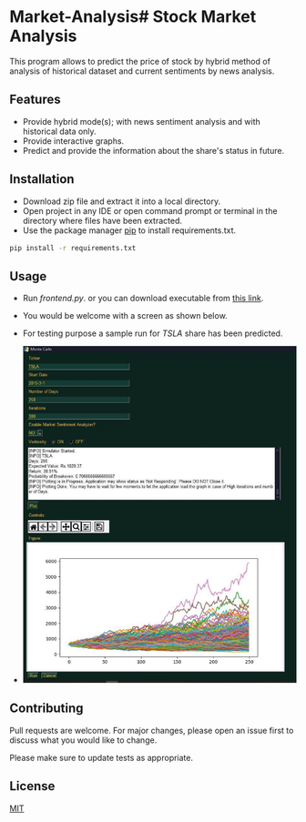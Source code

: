 # Market-Analysis# Stock Market Analysis

This program allows to predict the price of stock by hybrid method of analysis of historical dataset and current sentiments by news analysis.

## Features
- Provide hybrid mode(s); with news sentiment analysis and with historical data only.
- Provide interactive graphs.
- Predict and provide the information about the share's status in future.


## Installation

- Download zip file and extract it into a local directory.
- Open project in any IDE or open command prompt or terminal in the directory where files have been extracted.
- Use the package manager [pip](https://pip.pypa.io/en/stable/) to install requirements.txt.

```bash
pip install -r requirements.txt
```



## Usage
- Run _frontend.py_. or you can download executable from [this link](https://drive.google.com/file/d/10_TuhJWuw_0E8MtzPQY_hUtEvMFewJeH/view?usp=sharing).
- You would be welcome with a screen as shown below.
- For testing purpose a sample run for _TSLA_ share has been predicted.

- ![Test Run](https://github.com/sachinlodhi/Market-Analysis/blob/main/sample/sample_run.jpeg?raw=true)


## Contributing

Pull requests are welcome. For major changes, please open an issue first
to discuss what you would like to change.

Please make sure to update tests as appropriate.

## License

[MIT](https://choosealicense.com/licenses/mit/)
